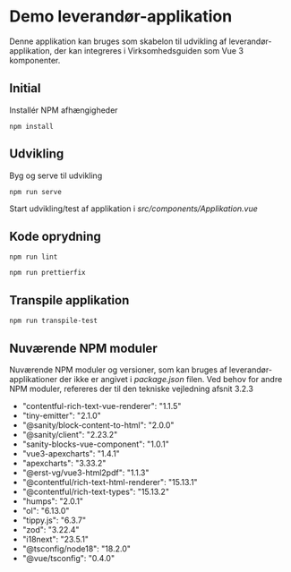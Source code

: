 # Demo leverandør-applikation

Denne applikation kan bruges som skabelon til udvikling af leverandør-applikation, der kan integreres i Virksomhedsguiden som Vue 3 komponenter.

## Initial
Installér NPM afhængigheder
```
npm install
```
## Udvikling

Byg og serve til udvikling
```
npm run serve
```

Start udvikling/test af applikation i _src/components/Applikation.vue_

## Kode oprydning

```
npm run lint
```

```
npm run prettierfix
```

## Transpile applikation
```
npm run transpile-test
```

## Nuværende NPM moduler

Nuværende NPM moduler og versioner, som kan bruges af leverandør-applikationer der ikke er angivet i _package.json_ filen. Ved behov for andre NPM moduler, refereres der til den tekniske vejledning afsnit 3.2.3

* "contentful-rich-text-vue-renderer": "1.1.5"
* "tiny-emitter": "2.1.0"
* "@sanity/block-content-to-html": "2.0.0"
* "@sanity/client": "2.23.2"
* "sanity-blocks-vue-component": "1.0.1"
* "vue3-apexcharts": "1.4.1"
* "apexcharts": "3.33.2"
* "@erst-vg/vue3-html2pdf": "1.1.3"
* "@contentful/rich-text-html-renderer": "15.13.1"
* "@contentful/rich-text-types": "15.13.2"
* "humps": "2.0.1"
* "ol": "6.13.0"
* "tippy.js": "6.3.7"
* "zod": "3.22.4"
* "i18next": "23.5.1"
* "@tsconfig/node18": "18.2.0"
* "@vue/tsconfig": "0.4.0"
